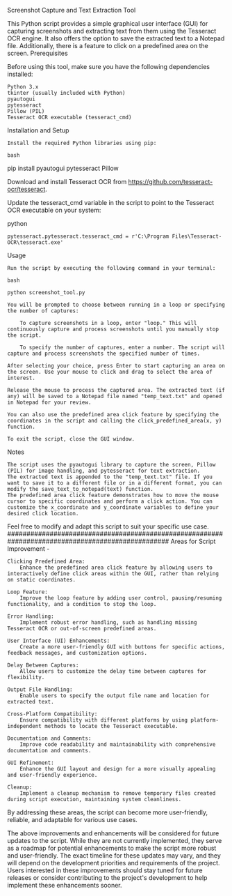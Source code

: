 Screenshot Capture and Text Extraction Tool

This Python script provides a simple graphical user interface (GUI) for capturing screenshots and extracting text from them using the Tesseract OCR engine. It also offers the option to save the extracted text to a Notepad file. Additionally, there is a feature to click on a predefined area on the screen.
Prerequisites

Before using this tool, make sure you have the following dependencies installed:

    Python 3.x
    tkinter (usually included with Python)
    pyautogui
    pytesseract
    Pillow (PIL)
    Tesseract OCR executable (tesseract_cmd)

Installation and Setup

    Install the required Python libraries using pip:

    bash

pip install pyautogui pytesseract Pillow

Download and install Tesseract OCR from https://github.com/tesseract-ocr/tesseract.

Update the tesseract_cmd variable in the script to point to the Tesseract OCR executable on your system:

python

    pytesseract.pytesseract.tesseract_cmd = r'C:\Program Files\Tesseract-OCR\tesseract.exe'

Usage

    Run the script by executing the following command in your terminal:

    bash

    python screenshot_tool.py

    You will be prompted to choose between running in a loop or specifying the number of captures:

        To capture screenshots in a loop, enter "loop." This will continuously capture and process screenshots until you manually stop the script.

        To specify the number of captures, enter a number. The script will capture and process screenshots the specified number of times.

    After selecting your choice, press Enter to start capturing an area on the screen. Use your mouse to click and drag to select the area of interest.

    Release the mouse to process the captured area. The extracted text (if any) will be saved to a Notepad file named "temp_text.txt" and opened in Notepad for your review.

    You can also use the predefined area click feature by specifying the coordinates in the script and calling the click_predefined_area(x, y) function.

    To exit the script, close the GUI window.

Notes

    The script uses the pyautogui library to capture the screen, Pillow (PIL) for image handling, and pytesseract for text extraction.
    The extracted text is appended to the "temp_text.txt" file. If you want to save it to a different file or in a different format, you can modify the save_text_to_notepad(text) function.
    The predefined area click feature demonstrates how to move the mouse cursor to specific coordinates and perform a click action. You can customize the x_coordinate and y_coordinate variables to define your desired click location.

Feel free to modify and adapt this script to suit your specific use case.
##################################################################################################
Areas for Script Improvement - 

    Clicking Predefined Area:
        Enhance the predefined area click feature by allowing users to interactively define click areas within the GUI, rather than relying on static coordinates.

    Loop Feature:
        Improve the loop feature by adding user control, pausing/resuming functionality, and a condition to stop the loop.

    Error Handling:
        Implement robust error handling, such as handling missing Tesseract OCR or out-of-screen predefined areas.

    User Interface (UI) Enhancements:
        Create a more user-friendly GUI with buttons for specific actions, feedback messages, and customization options.

    Delay Between Captures:
        Allow users to customize the delay time between captures for flexibility.

    Output File Handling:
        Enable users to specify the output file name and location for extracted text.

    Cross-Platform Compatibility:
        Ensure compatibility with different platforms by using platform-independent methods to locate the Tesseract executable.

    Documentation and Comments:
        Improve code readability and maintainability with comprehensive documentation and comments.

    GUI Refinement:
        Enhance the GUI layout and design for a more visually appealing and user-friendly experience.

    Cleanup:
        Implement a cleanup mechanism to remove temporary files created during script execution, maintaining system cleanliness.

By addressing these areas, the script can become more user-friendly, reliable, and adaptable for various use cases.

The above improvements and enhancements will be considered for future updates to the script. While they are not currently implemented, they serve as a roadmap for potential enhancements to make the script more robust and user-friendly. The exact timeline for these updates may vary, and they will depend on the development priorities and requirements of the project. Users interested in these improvements should stay tuned for future releases or consider contributing to the project's development to help implement these enhancements sooner.
